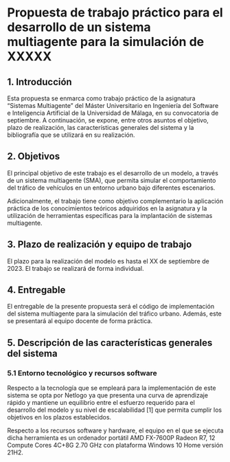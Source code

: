 # Propuesta de trabajo práctico para el desarrollo de un sistema multiagente para la simulación de XXXXX

## 1. Introducción
Esta propuesta se enmarca como trabajo práctico de la asignatura “Sistemas Multiagente” del Máster Universitario en Ingeniería del Software e Inteligencia Artificial de la Universidad de Málaga, en su convocatoria de septiembre. A continuación, se expone, entre otros asuntos el objetivo, plazo de realización, las características generales del sistema y la bibliografía que se utilizará en su realización. 

## 2. Objetivos 

El principal objetivo de este trabajo es el desarrollo de un modelo, a través de un sistema multiagente (SMA), que permita simular el comportamiento del tráfico de vehículos en un entorno urbano bajo diferentes escenarios. 

Adicionalmente, el trabajo tiene como objetivo complementario la aplicación práctica de los conocimientos teóricos adquiridos en la asignatura y la utilización de herramientas específicas para la implantación de sistemas multiagente. 

## 3. Plazo de realización y equipo de trabajo 

El plazo para la realización del modelo es hasta el XX de septiembre de 2023. El trabajo se realizará de forma individual. 

## 4. Entregable 

El entregable de la presente propuesta será el código de implementación del sistema multiagente para la simulación del tráfico urbano. Además, este se presentará al equipo docente de forma práctica. 

## 5. Descripción de las características generales del sistema 

### 5.1 Entorno tecnológico y recursos software 

Respecto a la tecnología que se empleará para la implementación de este sistema se opta por Netlogo ya que presenta una curva de aprendizaje rápido y mantiene un equilibrio entre el esfuerzo requerido para el desarrollo del modelo y su nivel de escalabilidad [1] que permita cumplir los objetivos en los plazos establecidos. 

Respecto a los recursos software y hardware, el equipo en el que se ejecuta dicha herramienta es un ordenador portátil AMD FX-7600P Radeon R7, 12 Compute Cores 4C+8G 2.70 GHz con plataforma Windows 10 Home versión 21H2. 
